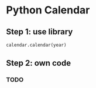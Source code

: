 # Python Calendar

## Step 1: use library

```python
calendar.calendar(year)
```

## Step 2: own code

### TODO
